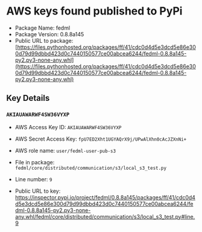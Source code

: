 # AWS keys found published to PyPi

* Package Name: fedml
* Package Version: 0.8.8a145
* Public URL to package: [https://files.pythonhosted.org/packages/ff/41/cdc0d4d5e3dcd5e86e300d79d99dbbd423d0c7440150577ce00abcea6244/fedml-0.8.8a145-py2.py3-none-any.whl](https://files.pythonhosted.org/packages/ff/41/cdc0d4d5e3dcd5e86e300d79d99dbbd423d0c7440150577ce00abcea6244/fedml-0.8.8a145-py2.py3-none-any.whl)

## Key Details

### `AKIAUAWARWF4SW36VYXP`

* AWS Access Key ID: `AKIAUAWARWF4SW36VYXP`
* AWS Secret Access Key: `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` 
* AWS role name: `user/fedml-user-pub-s3`
* File in package: `fedml/core/distributed/communication/s3/local_s3_test.py`
* Line number: `9`

* Public URL to key: https://inspector.pypi.io/project/fedml/0.8.8a145/packages/ff/41/cdc0d4d5e3dcd5e86e300d79d99dbbd423d0c7440150577ce00abcea6244/fedml-0.8.8a145-py2.py3-none-any.whl/fedml/core/distributed/communication/s3/local_s3_test.py#line.9


